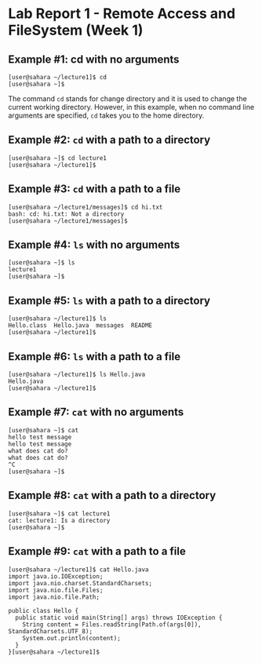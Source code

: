 # Lab Report 1 - Remote Access and FileSystem (Week 1)

## Example #1: cd with no arguments
```
[user@sahara ~/lecture1]$ cd
[user@sahara ~]$ 
```

The command `cd` stands for change directory and it is used to change the current working directory. However, in this example, when no command line arguments are specified, `cd` takes you to the home directory. 

## Example #2: `cd` with a path to a directory
```
[user@sahara ~]$ cd lecture1
[user@sahara ~/lecture1]$
```

## Example #3: `cd` with a path to a file 
```
[user@sahara ~/lecture1/messages]$ cd hi.txt
bash: cd: hi.txt: Not a directory
[user@sahara ~/lecture1/messages]$
```

## Example #4: `ls` with no arguments
```
[user@sahara ~]$ ls
lecture1
[user@sahara ~]$
```

## Example #5: `ls` with a path to a directory
```
[user@sahara ~/lecture1]$ ls
Hello.class  Hello.java  messages  README
[user@sahara ~/lecture1]$
```

## Example #6: `ls` with a path to a file
```
[user@sahara ~/lecture1]$ ls Hello.java
Hello.java
[user@sahara ~/lecture1]$
```

## Example #7: `cat` with no arguments
```
[user@sahara ~]$ cat
hello test message
hello test message
what does cat do?
what does cat do?
^C
[user@sahara ~]$
```

## Example #8: `cat` with a path to a directory
```
[user@sahara ~]$ cat lecture1
cat: lecture1: Is a directory
[user@sahara ~]$
```

## Example #9: `cat` with a path to a file
```
[user@sahara ~/lecture1]$ cat Hello.java
import java.io.IOException;
import java.nio.charset.StandardCharsets;
import java.nio.file.Files;
import java.nio.file.Path;

public class Hello {
  public static void main(String[] args) throws IOException {
    String content = Files.readString(Path.of(args[0]), StandardCharsets.UTF_8);    
    System.out.println(content);
  }
}[user@sahara ~/lecture1]$
```

